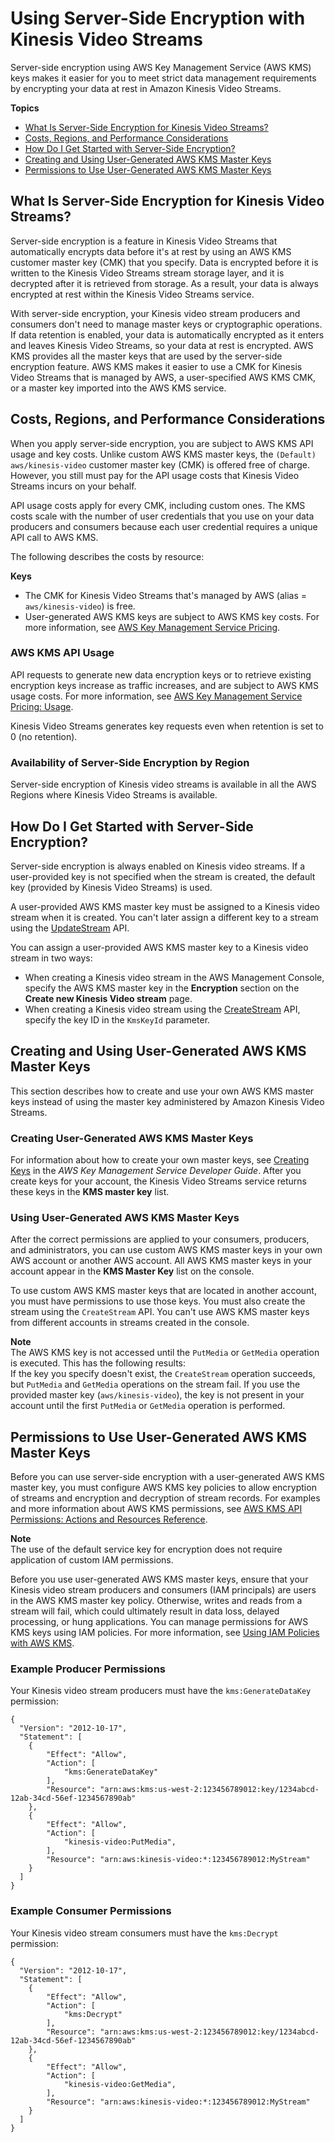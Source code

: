 # Using Server\-Side Encryption with Kinesis Video Streams<a name="how-kms"></a>

Server\-side encryption using AWS Key Management Service \(AWS KMS\) keys makes it easier for you to meet strict data management requirements by encrypting your data at rest in Amazon Kinesis Video Streams\.

**Topics**
+ [What Is Server\-Side Encryption for Kinesis Video Streams?](#what-is-sse-akvs)
+ [Costs, Regions, and Performance Considerations](#costs-performance-akvs)
+ [How Do I Get Started with Server\-Side Encryption?](#getting-started-with-sse-akvs)
+ [Creating and Using User\-Generated AWS KMS Master Keys](#creating-using-sse-master-keys-akvs)
+ [Permissions to Use User\-Generated AWS KMS Master Keys](#permissions-user-key-KMS-akvs)

## What Is Server\-Side Encryption for Kinesis Video Streams?<a name="what-is-sse-akvs"></a>

Server\-side encryption is a feature in Kinesis Video Streams that automatically encrypts data before it's at rest by using an AWS KMS customer master key \(CMK\) that you specify\. Data is encrypted before it is written to the Kinesis Video Streams stream storage layer, and it is decrypted after it is retrieved from storage\. As a result, your data is always encrypted at rest within the Kinesis Video Streams service\.

With server\-side encryption, your Kinesis video stream producers and consumers don't need to manage master keys or cryptographic operations\. If data retention is enabled, your data is automatically encrypted as it enters and leaves Kinesis Video Streams, so your data at rest is encrypted\. AWS KMS provides all the master keys that are used by the server\-side encryption feature\. AWS KMS makes it easier to use a CMK for Kinesis Video Streams that is managed by AWS, a user\-specified AWS KMS CMK, or a master key imported into the AWS KMS service\.

## Costs, Regions, and Performance Considerations<a name="costs-performance-akvs"></a>

When you apply server\-side encryption, you are subject to AWS KMS API usage and key costs\. Unlike custom AWS KMS master keys, the `(Default) aws/kinesis-video` customer master key \(CMK\) is offered free of charge\. However, you still must pay for the API usage costs that Kinesis Video Streams incurs on your behalf\.

API usage costs apply for every CMK, including custom ones\. The KMS costs scale with the number of user credentials that you use on your data producers and consumers because each user credential requires a unique API call to AWS KMS\. 

The following describes the costs by resource:

**Keys**
+ The CMK for Kinesis Video Streams that's managed by AWS \(alias = `aws/kinesis-video`\) is free\.
+ User\-generated AWS KMS keys are subject to AWS KMS key costs\. For more information, see [AWS Key Management Service Pricing](https://aws.amazon.com/kms/pricing/#Keys)\.

### AWS KMS API Usage<a name="api-usage"></a>

API requests to generate new data encryption keys or to retrieve existing encryption keys increase as traffic increases, and are subject to AWS KMS usage costs\. For more information, see [AWS Key Management Service Pricing: Usage](https://aws.amazon.com/kms/pricing/#Usage)\.

Kinesis Video Streams generates key requests even when retention is set to 0 \(no retention\)\.

### Availability of Server\-Side Encryption by Region<a name="sse-regions-akvs"></a>

Server\-side encryption of Kinesis video streams is available in all the AWS Regions where Kinesis Video Streams is available\.

## How Do I Get Started with Server\-Side Encryption?<a name="getting-started-with-sse-akvs"></a>

Server\-side encryption is always enabled on Kinesis video streams\. If a user\-provided key is not specified when the stream is created, the default key \(provided by Kinesis Video Streams\) is used\.

A user\-provided AWS KMS master key must be assigned to a Kinesis video stream when it is created\. You can't later assign a different key to a stream using the [UpdateStream](http://docs.aws.amazon.com/kinesisvideostreams/latest/dg/API_UpdateStream.html) API\.

You can assign a user\-provided AWS KMS master key to a Kinesis video stream in two ways:
+ When creating a Kinesis video stream in the AWS Management Console, specify the AWS KMS master key in the **Encryption** section on the **Create new Kinesis Video stream** page\.
+ When creating a Kinesis video stream using the [CreateStream](http://docs.aws.amazon.com/kinesisvideostreams/latest/dg/API_CreateStream.html) API, specify the key ID in the `KmsKeyId` parameter\.

## Creating and Using User\-Generated AWS KMS Master Keys<a name="creating-using-sse-master-keys-akvs"></a>

This section describes how to create and use your own AWS KMS master keys instead of using the master key administered by Amazon Kinesis Video Streams\.

### Creating User\-Generated AWS KMS Master Keys<a name="creating-sse-master-keys-akvs"></a>

For information about how to create your own master keys, see [Creating Keys](http://docs.aws.amazon.com/kms/latest/developerguide/create-keys.html) in the *AWS Key Management Service Developer Guide*\. After you create keys for your account, the Kinesis Video Streams service returns these keys in the **KMS master key** list\.

### Using User\-Generated AWS KMS Master Keys<a name="using-sse-master-keys-akvs"></a>

After the correct permissions are applied to your consumers, producers, and administrators, you can use custom AWS KMS master keys in your own AWS account or another AWS account\. All AWS KMS master keys in your account appear in the **KMS Master Key** list on the console\.

To use custom AWS KMS master keys that are located in another account, you must have permissions to use those keys\. You must also create the stream using the `CreateStream` API\. You can't use AWS KMS master keys from different accounts in streams created in the console\.

**Note**  
The AWS KMS key is not accessed until the `PutMedia` or `GetMedia` operation is executed\. This has the following results:  
If the key you specify doesn't exist, the `CreateStream` operation succeeds, but `PutMedia` and `GetMedia` operations on the stream fail\.
If you use the provided master key \(`aws/kinesis-video`\), the key is not present in your account until the first `PutMedia` or `GetMedia` operation is performed\.

## Permissions to Use User\-Generated AWS KMS Master Keys<a name="permissions-user-key-KMS-akvs"></a>

Before you can use server\-side encryption with a user\-generated AWS KMS master key, you must configure AWS KMS key policies to allow encryption of streams and encryption and decryption of stream records\. For examples and more information about AWS KMS permissions, see [AWS KMS API Permissions: Actions and Resources Reference](http://docs.aws.amazon.com/kms/latest/developerguide/kms-api-permissions-reference.html)\. 

**Note**  
The use of the default service key for encryption does not require application of custom IAM permissions\.

Before you use user\-generated AWS KMS master keys, ensure that your Kinesis video stream producers and consumers \(IAM principals\) are users in the AWS KMS master key policy\. Otherwise, writes and reads from a stream will fail, which could ultimately result in data loss, delayed processing, or hung applications\. You can manage permissions for AWS KMS keys using IAM policies\. For more information, see [Using IAM Policies with AWS KMS](http://docs.aws.amazon.com/kms/latest/developerguide/iam-policies.html)\.

### Example Producer Permissions<a name="example-producer-permissions-akvs"></a>

Your Kinesis video stream producers must have the `kms:GenerateDataKey` permission:

```
{
  "Version": "2012-10-17",
  "Statement": [
    {
        "Effect": "Allow",
        "Action": [
            "kms:GenerateDataKey"
        ],
        "Resource": "arn:aws:kms:us-west-2:123456789012:key/1234abcd-12ab-34cd-56ef-1234567890ab"
    }, 
    {
        "Effect": "Allow",
        "Action": [
            "kinesis-video:PutMedia",
        ],
        "Resource": "arn:aws:kinesis-video:*:123456789012:MyStream"
    }
  ]
}
```

### Example Consumer Permissions<a name="example-consumer-permissions-akvs"></a>

Your Kinesis video stream consumers must have the `kms:Decrypt` permission:

```
{
  "Version": "2012-10-17",
  "Statement": [
    {
        "Effect": "Allow",
        "Action": [
            "kms:Decrypt"
        ],
        "Resource": "arn:aws:kms:us-west-2:123456789012:key/1234abcd-12ab-34cd-56ef-1234567890ab"
    }, 
    {
        "Effect": "Allow",
        "Action": [
            "kinesis-video:GetMedia",
        ],
        "Resource": "arn:aws:kinesis-video:*:123456789012:MyStream"
    }
  ]
}
```